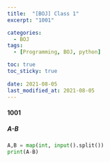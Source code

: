 ```yaml
---
title:  "[BOJ] Class 1"
excerpt: "1001"

categories:
  - BOJ
tags:
  - [Programming, BOJ, python]

toc: true
toc_sticky: true
 
date: 2021-08-05
last_modified_at: 2021-08-05
---
```


#### 1001
##### A-B
```python
A,B = map(int, input().split())
print(A-B)
```